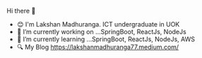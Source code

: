 Hi there 👋


- 😊 I'm Lakshan Madhuranga. ICT undergraduate in UOK
- 🔭 I’m currently working on ...SpringBoot, ReactJs, NodeJs
- 🌱 I’m currently learning ...SpringBoot, ReactJs, NodeJs, AWS
- 🔍 My Blog https://lakshanmadhuranga77.medium.com/

